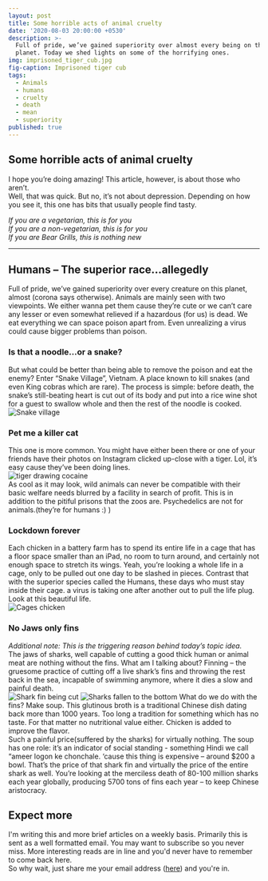 ```yaml
---
layout: post
title: Some horrible acts of animal cruelty
date: '2020-08-03 20:00:00 +0530'
description: >-
  Full of pride, we’ve gained superiority over almost every being on this
  planet. Today we shed lights on some of the horrifying ones.
img: imprisoned_tiger_cub.jpg
fig-caption: Imprisoned tiger cub
tags:
  - Animals
  - humans
  - cruelty
  - death
  - mean
  - superiority
published: true
---
```

## Some horrible acts of animal cruelty

I hope you’re doing amazing! This article, however, is about those who aren’t.  
Well, that was quick. But no, it’s not about depression. Depending on how you see it, this one has bits that usually people find tasty.  
  
*If you are a vegetarian, this is for you  
If you are a non-vegetarian, this is for you  
If you are Bear Grills, this is nothing new*  

-------

## Humans – The superior race…allegedly
Full of pride, we’ve gained superiority over every creature on this planet, almost (corona says otherwise). Animals are mainly seen with two viewpoints. We either wanna pet them cause they’re cute or we can’t care any lesser or even somewhat relieved if a hazardous (for us) is dead. We eat everything we can space poison apart from. Even unrealizing a virus could cause bigger problems than poison.  
  
    
      
### Is that a noodle...or a snake?
But what could be better than being able to remove the poison and eat the enemy? Enter “Snake Village”, Vietnam.  A place known to kill snakes (and even King cobras which are rare). The process is simple: before death, the snake’s still-beating heart is cut out of its body and put into a rice wine shot for a guest to swallow whole and then the rest of the noodle is cooked.  
![Snake village](https://www.animalsasia.org/us/assets/images/news/snakeTripadvisor2.jpg)
  
  
  
### Pet me a killer cat
This one is more common. You might have either been there or one of your friends have their photos on Instagram clicked up-close with a tiger. Lol, it’s easy cause they’ve been doing lines.  
![tiger drawing cocaine](https://i.kym-cdn.com/photos/images/original/000/600/960/de5.jpg)  
As cool as it may look, wild animals can never be compatible with their basic welfare needs blurred by a facility in search of profit. This is in addition to the pitiful prisons that the zoos are. Psychedelics are not for animals.(they’re for humans :) )
  
  
  
### Lockdown forever
Each chicken in a battery farm has to spend its entire life in a cage that has a floor space smaller than an iPad, no room to turn around, and certainly not enough space to stretch its wings. Yeah, you’re looking a whole life in a cage, only to be pulled out one day to be slashed in pieces. Contrast that with the superior species called the Humans, these days who must stay inside their cage. a virus is taking one after another out to pull the life plug. Look at this beautiful life.  
![Cages chicken](https://149366112.v2.pressablecdn.com/wp-content/uploads/2014/03/800px-Legebat.jpg)
  
  
  
### No Jaws only fins
*Additional note: This is the triggering reason behind today’s topic idea.*   
The jaws of sharks, well capable of cutting a good thick human or animal meat are nothing without the fins. What am I talking about? Finning – the gruesome practice of cutting off a live shark’s fins and throwing the rest back in the sea, incapable of swimming anymore, where it dies a slow and painful death.   
![Shark fin being cut](https://www.humanesociety.org/sites/default/files/styles/1186_max/public/2018/04/shark-finning-406917.jpg?itok=0-HMBYNu) 
![Sharks fallen to the bottom]({{site.baseurl}}/assets/img/fallen_sharks.png)
What do we do with the fins? Make soup. This glutinous broth is a traditional Chinese dish dating back more than 1000 years. Too long a tradition for something which has no taste. For that matter no nutritional value either. Chicken is added to improve the flavor.  
Such a painful price(suffered by the sharks) for virtually nothing. The soup has one role: it’s an indicator of social standing - something Hindi we call “ameer logon ke chonchale. ‘cause this thing is expensive – around $200 a bowl. That’s the price of that shark fin and virtually the price of the entire shark as well. You’re looking at the merciless death of 80-100 million sharks each year globally, producing 5700 tons of fins each year – to keep Chinese aristocracy.

## Expect more
I'm writing this and more brief articles on a weekly basis. Primarily this is sent as a well formatted email. You may want to subscribe so you never miss. More interesting reads are in line and you'd never have to remember to come back here.  
So why wait, just share me your email address ([here](https://docs.google.com/forms/d/e/1FAIpQLSfjTLmOrahh8FxIJFHWGLC7EZuVMGTyxSWNNhamJudiOSjRiw/viewform)) and you're in.
